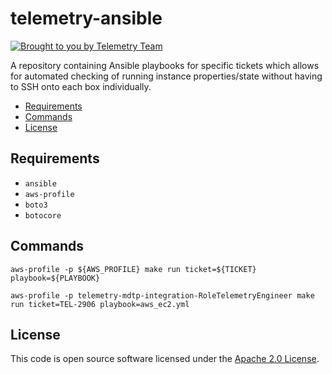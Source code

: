 # telemetry-ansible

[![Brought to you by Telemetry Team](https://img.shields.io/badge/MDTP-Telemetry-40D9C0?style=flat&labelColor=000000&logo=gov.uk)](https://confluence.tools.tax.service.gov.uk/display/TEL/Telemetry)

A repository containing Ansible playbooks for specific tickets which allows for automated checking of running instance
properties/state without having to SSH onto each box individually.

<!-- toc -->

- [Requirements](#requirements)
- [Commands](#commands)
- [License](#license)

<!-- tocstop -->

## Requirements
- `ansible`
- `aws-profile`
- `boto3`
- `botocore`

## Commands

```shell
aws-profile -p ${AWS_PROFILE} make run ticket=${TICKET} playbook=${PLAYBOOK}

aws-profile -p telemetry-mdtp-integration-RoleTelemetryEngineer make run ticket=TEL-2906 playbook=aws_ec2.yml
```

## License

This code is open source software licensed under the [Apache 2.0 License]("http://www.apache.org/licenses/LICENSE-2.0.html").
